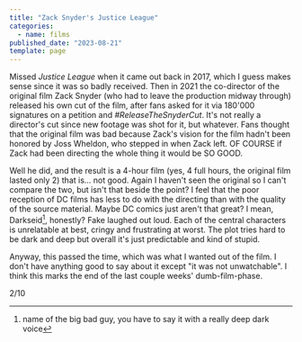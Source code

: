 ```yaml
---
title: "Zack Snyder's Justice League"
categories:
  - name: films
published_date: "2023-08-21"
template: page
---
```


Missed _Justice League_ when it came out back in 2017, which I guess makes sense since it was so badly received. Then in 2021 the co-director of the original film Zack Snyder (who had to leave the production midway through) released his own cut of the film, after fans asked for it via 180'000 signatures on a petition and _#ReleaseTheSnyderCut_. It's not really a director's cut since new footage was shot for it, but whatever. Fans thought that the original film was bad because Zack's vision for the film hadn't been honored by Joss Wheldon, who stepped in when Zack left. OF COURSE if Zack had been directing the whole thing it would be SO GOOD.

Well he did, and the result is a 4-hour film (yes, 4 full hours, the original film lasted only 2) that is... not good. Again I haven't seen the original so I can't compare the two, but isn't that beside the point? I feel that the poor reception of DC films has less to do with the directing than with the quality of the source material. Maybe DC comics just aren't that great? I mean, Darkseid[^1], honestly? Fake laughed out loud. Each of the central characters is unrelatable at best, cringy and frustrating at worst. The plot tries hard to be dark and deep but overall it's just predictable and kind of stupid.

Anyway, this passed the time, which was what I wanted out of the film. I don't have anything good to say about it except "it was not unwatchable". I think this marks the end of the last couple weeks' dumb-film-phase.

2/10

[^1]: name of the big bad guy, you have to say it with a really deep dark voice
